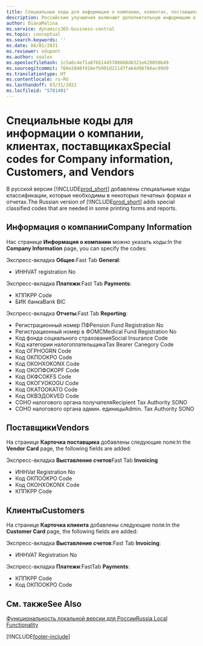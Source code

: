 ```yaml
---
title: Специальные коды для информации о компании, клиентах, поставщиках (RU)
description: Российские улучшения включают дополнительную информацию о вашей компании, каждом клиенте и поставщике.
author: DianaMalina
ms.service: dynamics365-business-central
ms.topic: conceptual
ms.search.keywords: ''
ms.date: 04/01/2021
ms.reviewer: edupont
ms.author: soalex
ms.openlocfilehash: 1c5a0c4e71a876b1445780668d8321e620850b49
ms.sourcegitcommit: 766e2840fd16efb901d211d7fa64d96766ac99d9
ms.translationtype: HT
ms.contentlocale: ru-RU
ms.lasthandoff: 03/31/2021
ms.locfileid: "5781401"
---
```

# <a name="special-codes-for-company-information-customers-and-vendors"></a><span data-ttu-id="4a107-103">Специальные коды для информации о компании, клиентах, поставщиках</span><span class="sxs-lookup"><span data-stu-id="4a107-103">Special codes for Company information, Customers, and Vendors</span></span>

<span data-ttu-id="4a107-104">В русской версии [!INCLUDE[prod_short](../../includes/prod_short.md)] добавлены специальные коды классификации, которые необходимы в некоторых печатных формах и отчетах.</span><span class="sxs-lookup"><span data-stu-id="4a107-104">The Russian version of [!INCLUDE[prod_short](../../includes/prod_short.md)] adds special classified codes that are needed in some printing forms and reports.</span></span>

## <a name="company-information"></a><span data-ttu-id="4a107-105">Информация о компании</span><span class="sxs-lookup"><span data-stu-id="4a107-105">Company Information</span></span>

<span data-ttu-id="4a107-106">Нас странице **Информация о компании** можно указать коды:</span><span class="sxs-lookup"><span data-stu-id="4a107-106">In the **Company Information** page, you can specify the codes:</span></span>

<span data-ttu-id="4a107-107">Экспресс-вкладка **Общее**:</span><span class="sxs-lookup"><span data-stu-id="4a107-107">Fast Tab **General**:</span></span>

- <span data-ttu-id="4a107-108">ИНН</span><span class="sxs-lookup"><span data-stu-id="4a107-108">VAT registration No</span></span>

<span data-ttu-id="4a107-109">Экспресс-вкладка **Платежи**:</span><span class="sxs-lookup"><span data-stu-id="4a107-109">Fast Tab **Payments**:</span></span>

- <span data-ttu-id="4a107-110">КПП</span><span class="sxs-lookup"><span data-stu-id="4a107-110">KPP Code</span></span>
- <span data-ttu-id="4a107-111">БИК банка</span><span class="sxs-lookup"><span data-stu-id="4a107-111">Bank BIC</span></span>

<span data-ttu-id="4a107-112">Экспресс-вкладка **Отчеты**:</span><span class="sxs-lookup"><span data-stu-id="4a107-112">Fast Tab **Reporting**:</span></span>

- <span data-ttu-id="4a107-113">Регистрационный номер ПФ</span><span class="sxs-lookup"><span data-stu-id="4a107-113">Pension Fund Registration No</span></span>
- <span data-ttu-id="4a107-114">Регистрационный номер в ФОМС</span><span class="sxs-lookup"><span data-stu-id="4a107-114">Medical Fund Registration No</span></span>
- <span data-ttu-id="4a107-115">Код фонда социального страхования</span><span class="sxs-lookup"><span data-stu-id="4a107-115">Social Insurance Code</span></span>
- <span data-ttu-id="4a107-116">Код категории налогоплательщика</span><span class="sxs-lookup"><span data-stu-id="4a107-116">Tax Bearer Canegory Code</span></span>
- <span data-ttu-id="4a107-117">Код ОГРН</span><span class="sxs-lookup"><span data-stu-id="4a107-117">OGRN Code</span></span>
- <span data-ttu-id="4a107-118">Код ОКПО</span><span class="sxs-lookup"><span data-stu-id="4a107-118">OKPO Code</span></span>
- <span data-ttu-id="4a107-119">Код ОКОНХ</span><span class="sxs-lookup"><span data-stu-id="4a107-119">OKONX Code</span></span>
- <span data-ttu-id="4a107-120">Код ОКОПФ</span><span class="sxs-lookup"><span data-stu-id="4a107-120">OKOPF Code</span></span>
- <span data-ttu-id="4a107-121">Код ОКФС</span><span class="sxs-lookup"><span data-stu-id="4a107-121">OKFS Code</span></span>
- <span data-ttu-id="4a107-122">Код ОКОГУ</span><span class="sxs-lookup"><span data-stu-id="4a107-122">OKOGU Code</span></span>
- <span data-ttu-id="4a107-123">Код ОКАТО</span><span class="sxs-lookup"><span data-stu-id="4a107-123">OKATO Code</span></span>
- <span data-ttu-id="4a107-124">Код ОКВЭД</span><span class="sxs-lookup"><span data-stu-id="4a107-124">OKVED Code</span></span>
- <span data-ttu-id="4a107-125">СОНО налогового органа получателя</span><span class="sxs-lookup"><span data-stu-id="4a107-125">Recipient Tax Authority SONO</span></span>
- <span data-ttu-id="4a107-126">СОНО налогового органа админ. единицы</span><span class="sxs-lookup"><span data-stu-id="4a107-126">Admin. Tax Authority SONO</span></span>

## <a name="vendors"></a><span data-ttu-id="4a107-127">Поставщики</span><span class="sxs-lookup"><span data-stu-id="4a107-127">Vendors</span></span>

<span data-ttu-id="4a107-128">На странице **Карточка поставщика** добавлены следующие поля:</span><span class="sxs-lookup"><span data-stu-id="4a107-128">In the **Vendor Card** page, the following fields are added:</span></span>

<span data-ttu-id="4a107-129">Экспресс-вкладка **Выставление счетов**</span><span class="sxs-lookup"><span data-stu-id="4a107-129">Fast Tab **Invoicing**</span></span>

- <span data-ttu-id="4a107-130">ИНН</span><span class="sxs-lookup"><span data-stu-id="4a107-130">Vat Registration No</span></span>
- <span data-ttu-id="4a107-131">Код ОКПО</span><span class="sxs-lookup"><span data-stu-id="4a107-131">OKPO Code</span></span>
- <span data-ttu-id="4a107-132">Код ОКОНХ</span><span class="sxs-lookup"><span data-stu-id="4a107-132">OKONX Code</span></span>
- <span data-ttu-id="4a107-133">КПП</span><span class="sxs-lookup"><span data-stu-id="4a107-133">KPP Code</span></span>

## <a name="customers"></a><span data-ttu-id="4a107-134">Клиенты</span><span class="sxs-lookup"><span data-stu-id="4a107-134">Customers</span></span>

<span data-ttu-id="4a107-135">На странице **Карточка клиента** добавлены следующие поля:</span><span class="sxs-lookup"><span data-stu-id="4a107-135">In the **Customer Card** page, the following fields are added:</span></span>

<span data-ttu-id="4a107-136">Экспресс-вкладка **Выставление счетов**:</span><span class="sxs-lookup"><span data-stu-id="4a107-136">Fast Tab **Invoicing**:</span></span>

- <span data-ttu-id="4a107-137">ИНН</span><span class="sxs-lookup"><span data-stu-id="4a107-137">VAT Registration No</span></span>

<span data-ttu-id="4a107-138">Экспресс-вкладка **Платежи**:</span><span class="sxs-lookup"><span data-stu-id="4a107-138">FastTab **Payments**:</span></span>

- <span data-ttu-id="4a107-139">КПП</span><span class="sxs-lookup"><span data-stu-id="4a107-139">KPP Code</span></span>
- <span data-ttu-id="4a107-140">Код ОКПО</span><span class="sxs-lookup"><span data-stu-id="4a107-140">OKPO Code</span></span>

## <a name="see-also"></a><span data-ttu-id="4a107-141">См. также</span><span class="sxs-lookup"><span data-stu-id="4a107-141">See Also</span></span>

[<span data-ttu-id="4a107-142">Функциональность локальной версии для России</span><span class="sxs-lookup"><span data-stu-id="4a107-142">Russia Local Functionality</span></span>](russia-local-functionality.md)  


[!INCLUDE[footer-include](../../includes/footer-banner.md)]